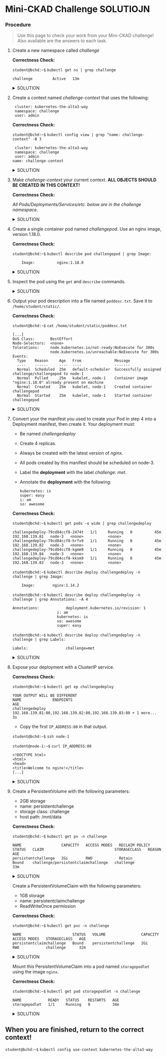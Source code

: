 # Mini-CKAD Challenge SOLUTIOJN

### Procedure
>Use this page to check your work from your Mini-CKAD challenge! Also available are the answers to each task.

1. Create a new namespace called *challenge*

   **Correctness Check:**
   
    `student@bchd:~$` `kubectl get ns | grep challenge`
   
    ```
    challenge         Active   13m
    ```
    
    <details>
    <summary>SOLUTION</summary>

    
    `student@bchd:~$` `kubectl create ns challenge` 
    
    </details>
    
0. Create a context named *challenge-context* that uses the following:

        cluster: kubernetes-the-alta3-way
        namespace: challenge
        user: admin

   **Correctness Check:**
   
    `student@bchd:~$` `kubectl config view | grep "name: challenge-context" -B 3`
   
    ```
     cluster: kubernetes-the-alta3-way
     namespace: challenge
     user: admin
    name: challenge-context
    ```
    
    <details>
    <summary>SOLUTION</summary>

    
    `student@bchd:~$` `kubectl config set-context challenge-context --user=admin --namespace=challenge --cluster=kubernetes-the-alta3-way`
    
    </details>

0. Make *challenge-context* your current context. **ALL OBJECTS SHOULD BE CREATED IN THIS CONTEXT!**

   **Correctness Check:**
   
    *All Pods/Deployments/Services/etc. below are in the challenge namespace.*
    
    <details>
    <summary>SOLUTION</summary>

    
    `student@bchd:~$` `kubectl config use-context challenge-context`
    
    </details>
    
0. Create a single container pod named *challengepod*. Use an nginx image, version 1.18.0.


    **Correctness Check:**
   
    `student@bchd:~$` `kubectl describe pod challengepod | grep Image:`
    
    ```
        Image:          nginx:1.18.0
    ```
    
    <details>
    <summary>SOLUTION</summary>
   
    `student@bchd:~$` `kubectl run challengepod --image=nginx:1.18.0`
    
    </details>

0. Inspect the pod using the `get` and `describe` commands.

    <details>
    <summary>SOLUTION</summary>

    `student@bchd:~$` `kubectl get pod challengepod`
    
    `student@bchd:~$` `kubectl describe pod challengepod`
    
    </details>
    
0. Output your pod description into a file named `poddesc.txt`. Save it to `/home/student/static/`.

    **Correctness Check:**
    
    `student@bchd:~$` `cat /home/student/static/poddesc.txt`
    
    ```
    [...]
    QoS Class:       BestEffort
    Node-Selectors:  <none>
    Tolerations:     node.kubernetes.io/not-ready:NoExecute for 300s
                     node.kubernetes.io/unreachable:NoExecute for 300s
    Events:
      Type    Reason     Age   From               Message
      ----    ------     ----  ----               -------
      Normal  Scheduled  25m   default-scheduler  Successfully assigned challenge/challengepod to node-1
      Normal  Pulled     25m   kubelet, node-1    Container image "nginx:1.18.0" already present on machine
      Normal  Created    25m   kubelet, node-1    Created container challengepod
      Normal  Started    25m   kubelet, node-1    Started container challengepod
    ```
    
    <details>
    <summary>SOLUTION</summary>

    `student@bchd:~$` `kubectl describe pod challengepod > /home/student/static/poddesc.txt`
    
    </details>
 
0. Convert your the manifest you used to create your Pod in step 4 into a Deployment manifest, then create it. Your deployment must:
    - Be named *challengedeploy*
    - Create 4 replicas.
    - Always be created with the latest version of *nginx*.
    - All pods created by this manifest should be scheduled on node-3.
    - Label the **deployment** with the label *challenge: met*.
    - Annotate the **deployment** with the following:
    
          kubernetes: is
          super: easy
          i: am
          so: awesome

    **Correctness Check:**

    `student@bchd:~$` `kubectl get pods -o wide | grep challengedeploy`
    
    ```
    challengedeploy-79cd84ccf8-2474t   1/1     Running   0          45m   192.168.139.81   node-3   <none>           <none>
    challengedeploy-79cd84ccf8-hrfx9   1/1     Running   0          45m   192.168.139.82   node-3   <none>           <none>
    challengedeploy-79cd84ccf8-kgmm9   1/1     Running   0          45m   192.168.139.84   node-3   <none>           <none>
    challengedeploy-79cd84ccf8-kksm9   1/1     Running   0          45m   192.168.139.83   node-3   <none>           <none>
    ```
    
    `student@bchd:~$` `kubectl describe deploy challengedeploy -n challenge | grep Image:`
    
    ```
        Image:        nginx:1.14.2
    ```
    
    `student@bchd:~$` `kubectl describe deploy challengedeploy -n challenge | grep Annotations: -A 4`
    
    ```
    Annotations:            deployment.kubernetes.io/revision: 1
                        i: am
                        kubernetes: is
                        so: awesome
                        super: easy
    ```
    
    `student@bchd:~$` `kubectl describe deploy challengedeploy -n challenge | grep Labels:`
    
    ```
    Labels:                 challenge=met
    ```
    
    
    <details>
    <summary>SOLUTION</summary>

    `student@bchd:~$` `vim deploychallenge.yml`
    
    ```yaml
    apiVersion: apps/v1
    kind: Deployment
    metadata:
      name: challengedeploy
      labels:
        challenge: met
      annotations:
        kubernetes: is
        super: easy
        i: am
        so: awesome
    spec:
      replicas: 4
      selector:
        matchLabels:
          app: nginx
      template:
        metadata:
          labels:
            app: nginx
        spec:
          nodeName: node-3
          containers:
          - name: nginx
            image: nginx:1.14.2
            ports:
            - containerPort: 80
    ```

    `student@bchd:~$` `kubectl apply -f deploychallenge.yml`
    
    </details>
    
0. Expose your deployment with a ClusterIP service.

    **Correctness Check:**
    
    `student@bchd:~$` `kubectl get ep challengedeploy`
    
    ```
    YOUR OUTPUT WILL BE DIFFERENT
    NAME              ENDPOINTS                                                           AGE
    challengedeploy   192.168.139.81:80,192.168.139.82:80,192.168.139.83:80 + 1 more...   3s
    ```
    
    - Copy the first `IP_ADDRESS:80` in that output.
    
    `student@bchd:~$` `ssh node-1`
    
    `student@node-1:~$` `curl IP_ADDRESS:80`
    
    ```
    <!DOCTYPE html>                                                                                                              
    <html>                                                                                                                       
    <head>                                                                                                                       
    <title>Welcome to nginx!</title> 
    [...]
    ```
        
    <details>
    <summary>SOLUTION</summary>
    
    `student@bchd:~$` `kubectl expose deploy challengedeploy`
    
    </details>
     
0. Create a PersistentVolume with the following parameters:
   - 2GB storage
   - name: persistentchallenge
   - storage class: challenge
   - host path: /mnt/data

    **Correctness Check:**
    
    `student@bchd:~$` `kubectl get pv -n challenge`
    
    ```
    NAME                  CAPACITY   ACCESS MODES   RECLAIM POLICY   STATUS   CLAIM                                STORAGECLASS   REASON   AGE
    persistentchallenge   2Gi        RWO            Retain           Bound    challenge/persistentclaimchallenge   challenge               33m
    ```
    
    <details>
    <summary>SOLUTION</summary>

    
    `student@bchd:~$` `vim PVchallenge.yml`
   
    ```yaml
    apiVersion: v1
    kind: PersistentVolume
    metadata:
      name: persistentchallenge
      labels:
        type: local
    spec:
      storageClassName: challenge
      capacity:
        storage: 2Gi
      accessModes:
        - ReadWriteOnce
      hostPath:
        path: "/mnt/data"
    ```

    `student@bchd:~$` `kubectl apply -f PVchallenge.yml`
    
    </details>
    
    
   Create a PersistentVolumeClaim with the following parameters:
   - 1GB storage
   - name: persistentclaimchallenge
   - ReadWriteOnce permission

    **Correctness Check:**
    
    `student@bchd:~$` `kubectl get pvc -n challenge`
    
    ```
    NAME                       STATUS   VOLUME                CAPACITY   ACCESS MODES   STORAGECLASS   AGE
    persistentclaimchallenge   Bound    persistentchallenge   2Gi        RWO            challenge      32m
    ```
    
    <details>
    <summary>SOLUTION</summary>

    
    `student@bchd:~$` `vim PVCchallenge.yml`

    ```yaml
    apiVersion: v1
    kind: PersistentVolumeClaim
    metadata:
      name: persistentclaimchallenge
    spec:
      storageClassName: challenge
      accessModes:
        - ReadWriteOnce
      resources:
        requests:
          storage: 1Gi
    ```

    `student@bchd:~$` `kubectl apply -f PVCchallenge.yml`
    
    </details>
    
    Mount this PersistentVolumeClaim into a pod named `storagepodlet` using the image `nginx`.

    **Correctness Check:**
    
    `student@bchd:~$` `kubectl get pod storagepodlet -n challenge`
    
    ```
    NAME            READY   STATUS    RESTARTS   AGE
    storagepodlet   1/1     Running   0          34m
    ```
    
    <details>
    <summary>SOLUTION</summary>

    `student@bchd:~$` `vim storagepodlet.yml`

    ```yaml
    apiVersion: v1
    kind: Pod
    metadata:
      name: storagepodlet
    spec:
      containers:
        - name: myfrontend
          image: nginx
          volumeMounts:
          - mountPath: "/var/www/html"
            name: mypd
      volumes:
        - name: mypd
          persistentVolumeClaim:
            claimName: persistentclaimchallenge
    ```

    `student@bchd:~$` `kubectl apply -f storagepodlet.yml`
    
    </details>
    
## When you are finished, return to the correct context!

`student@bchd:~$` `kubectl config use-context kubernetes-the-alta3-way`
